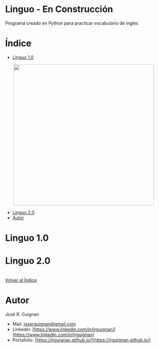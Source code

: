 # Linguo - En Construcción
Programa creado en Python para practicar vocabulario de ingles

# Índice

* [Linguo 1.0](#Linguo-1.0) 

<p align="center">
<img src="images/linguo1.0.jpg"  height=450>
</p>

* [Linguo 2.0](#Linguo-2.0) 
* [Autor](#Autor)


# Linguo 1.0

# Linguo 2.0
<br>[Volver al Índice](#Índice)

# Autor

José R. Guignan
- Mail: joserguignan@gmail.com
- Linkedin: [https://www.linkedin.com/in/jrguignan/](https://www.linkedin.com/in/jrguignan)
- Portafolio: [https://jrguignan.github.io/](https://jrguignan.github.io/)
